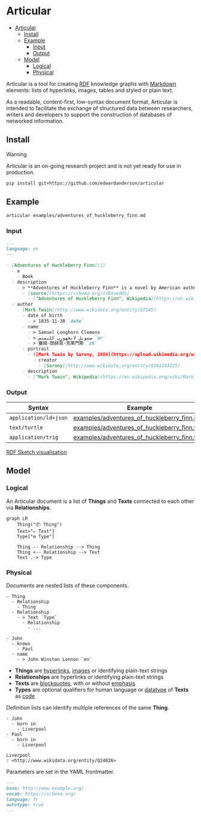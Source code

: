 # Articular

- [Articular](#articular)
  - [Install](#install)
  - [Example](#example)
    - [Input](#input)
    - [Output](#output)
  - [Model](#model)
    - [Logical](#logical)
    - [Physical](#physical)

Articular is a tool for creating [RDF](https://www.w3.org/TR/rdf11-primer/) knowledge graphs with [Markdown](https://www.markdownguide.org/) elements: lists of hyperlinks, images, tables and styled or plain text.

As a readable, content-first, low-syntax document format, Articular is intended to facilitate the exchange of structured data between researchers, writers and developers to support the construction of databases of networked information.

## Install

> [!WARNING]
> Articular is an on-going research project and is not yet ready for use in production.

```bash
pip install git+https://github.com/edwardanderson/articular
```

## Example

```bash
articular examples/adventures_of_huckleberry_finn.md
```

### Input

```markdown
---
language: en
---

- [Adventures of Huckleberry Finn](1)
  - a
    - Book
  - description
    - > **Adventures of Huckleberry Finn** is a novel by American author [Mark Twain](https://en.wikipedia.org/wiki/Mark_Twain).
      - [source](https://schema.org/isBasedOn)
        - ["Adventures of Huckleberry Finn", Wikipedia](https://en.wikipedia.org/wiki/Adventures_of_Huckleberry_Finn)
  - author
    - [Mark Twain](http://www.wikidata.org/entity/Q7245)
      - date of birth
        - > 1835-11-30 `date`
      - name
        - > Samuel Longhorn Clemens
        - > صمويل لانغهورن كليمنس `ar`
        - > 塞姆·朗赫恩·克莱門斯 `zh`
      - portrait
        - ![Mark Twain by Sarony, 1884](https://upload.wikimedia.org/wikipedia/commons/thumb/2/2e/Mark_Twain_by_Sarony%2C_1884.JPG/155px-Mark_Twain_by_Sarony%2C_1884.JPG)
          - creator
            - [Sarony](http://www.wikidata.org/entity/Q101243225)
      - description
        - ["Mark Twain", Wikipedia](https://en.wikipedia.org/wiki/Mark_Twain)
```

### Output

| Syntax                | Example |
|-----------------------|----------------------------------------------------------------------------------------------|
| `application/ld+json` | [examples/adventures_of_huckleberry_finn.json](examples/adventures_of_huckleberry_finn.json) |
| `text/turtle`         | [examples/adventures_of_huckleberry_finn.ttl](examples/adventures_of_huckleberry_finn.ttl)   |
| `application/trig`    | [examples/adventures_of_huckleberry_finn.trig](examples/adventures_of_huckleberry_finn.trig) |

[RDF Sketch visualisation](https://s.zazuko.com/vRVGbA)

## Model

### Logical

An Articular document is a list of **Things** and **Texts** connected to each other via **Relationships**.

```mermaid
graph LR
    Thing("📦 Thing")
    Text>"✏️ Text"]
    Type["⚙️ Type"]

    Thing -- Relationship --> Thing
    Thing <-- Relationship --> Text
    Text .-> Type
```

### Physical

Documents are nested lists of these components.

```text
- Thing
  - Relationship
    - Thing
  - Relationship
    - > Text `Type`
      - Relationship
        - ...
```

```text
- John
  - knows
    - Paul
  - name
    - > John Winston Lennon `en`
```

* **Things** are [hyperlinks](https://www.markdownguide.org/basic-syntax/#links), [images](https://www.markdownguide.org/basic-syntax/#images-1) or identifying plain-text strings
* **Relationships** are hyperlinks or identifying plain-text strings
* **Texts** are [blockquotes](https://www.markdownguide.org/basic-syntax/#blockquotes-1), with or without [emphasis](https://www.markdownguide.org/basic-syntax/#emphasis)
* **Types** are optional qualifiers for human language or [datatype](https://www.w3.org/TR/2014/REC-rdf11-concepts-20140225/#section-Datatypes) of **Texts** as [code](https://www.markdownguide.org/basic-syntax/#code)

Definition lists can identify multiple references of the same **Thing**.

```text
- John
  - born in
    - Liverpool
- Paul
  - born in
    - Liverpool

Liverpool
: <http://www.wikidata.org/entity/Q24826>
```

Parameters are set in the YAML frontmatter.

```markdown
---
base: http://www.example.org/
vocab: https://schema.org/
language: fr
autotype: true
---
```

